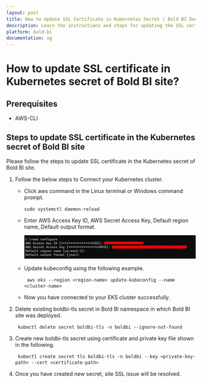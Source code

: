 ```yaml
---
layout: post
title: How to Update SSL Certificate in Kubernetes Secret | Bold BI Docs
description: Learn the instructions and steps for updating the SSL certificate in the Kubernetes secret of Bold BI site with its pre-requestees AWS-CLI.
platform: bold-bi
documentation: ug
---
```


# How to update SSL certificate in Kubernetes secret of Bold BI site?

## Prerequisites
- AWS-CLI

## Steps to update SSL certificate in the Kubernetes secret of Bold BI site

Please follow the steps to update SSL certificate in the Kubernetes secret of Bold BI site.

1. Follow the below steps to Connect your Kubernetes cluster.

      - Click aws command in the Linux terminal or Windows command prompt.
    
            sudo systemctl daemon-reload

      - Enter AWS Access Key ID, AWS Secret Access Key, Default region name, Default output format.

        ![Update The SSL Certificate In The Kubernetes](/static/assets/embedded/faq/images/update-the-ssl-certificate-in-the-kubernetes.png)

      - Update kubeconfig using the following example.

             aws eks --region <region-name> update-kubeconfig --name <cluster-name>

      - Now you have connected to your EKS cluster successfully.

2. Delete existing boldbi-tls secret in Bold BI namespace in which Bold BI site was deployed.

        kubectl delete secret boldbi-tls -n boldbi --ignore-not-found

3. Create new boldbi-tls secret using certificate and private key file shown in the following.

        kubectl create secret tls boldbi-tls -n boldbi --key <private-key-path> --cert <certificate-path>

4. Once you have created new secret, site SSL issue will be resolved.




